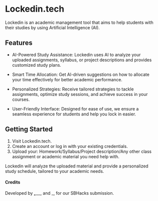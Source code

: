 # Lockedin.tech
Lockedin is an academic management tool that aims to help students with their studies by using Artificial Intelligence (AI).

## Features
- AI-Powered Study Assistance: Lockedin uses AI to analyze your uploaded assignments, syllabus, or project descriptions and provides customized study plans.

- Smart Time Allocation: Get AI-driven suggestions on how to allocate your time effectively for better academic performance.

- Personalized Strategies: Receive tailored strategies to tackle assignments, optimize study sessions, and achieve success in your courses.

- User-Friendly Interface: Designed for ease of use, we ensure a seamless experience for students and help you lock in easier.

## Getting Started
1. Visit Lockedin.tech.
2. Create an account or log in with your existing credentials.
3. Upload your: Homework/Syllabus/Project description/Any other class assignment or academic material you need help with.

Lockedin will analyze the uploaded material and provide a personalized study schedule, tailored to your academic needs.

#### Credits
Developed by __,__,__, and _, for our SBHacks submission.